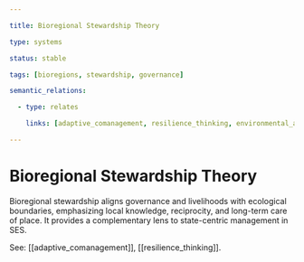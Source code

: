 ```yaml
---

title: Bioregional Stewardship Theory

type: systems

status: stable

tags: [bioregions, stewardship, governance]

semantic_relations:

  - type: relates

    links: [adaptive_comanagement, resilience_thinking, environmental_applications]

---
```


# Bioregional Stewardship Theory

Bioregional stewardship aligns governance and livelihoods with ecological boundaries, emphasizing local knowledge, reciprocity, and long-term care of place. It provides a complementary lens to state-centric management in SES.

See: [[adaptive_comanagement]], [[resilience_thinking]].

